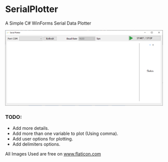 # SerialPlotter

A Simple C# WinForms Serial Data Plotter

![alt text](Images/Img001.PNG)


### TODO:
  - Add more details.
  - Add more than one variable to plot (Using comma).
  - Add user options for plotting.
  - Add delimiters options.
  
All Images Used are free on www.flaticon.com
